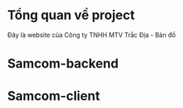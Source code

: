 # Tổng quan về project
Đây là website của Công ty TNHH MTV Trắc Địa - Bản đồ
# Samcom-backend
# Samcom-client